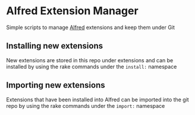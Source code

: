 # Alfred Extension Manager
Simple scripts to manage [Alfred][alfred] extensions and keep them under Git

## Installing new extensions

New extensions are stored in this repo under extensions and can be installed by using the rake commands under the `install:` namespace

## Importing new extensions

Extensions that have been installed into Alfred can be imported into the git repo by using the rake commands under the `import:` namespace

[alfred]: http://www.alfredapp.com/